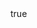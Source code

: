 ---
abstract: Nonsignificant results are often incorrectly taken to reduce our confidence in the theory that predicted a difference. This is, however, a misinterpretation, as a nonsignificant result may be evidence for the null, evidence against the null, or an artefact of data insensitivity (Dienes, 2008, 2015). One way to overcome this issue is to use Bayesian inference techniques to quantify the evidence of H0 . In this webinar, I hope to illustrate how computing prior-informed BF analyses (following the approach advocated by Dienes, 2008) can be useful for literacy laboratory research, where BF applications have been scare. I give examples from learning experiments with artificial lexicons investigating (1) children’s ability to extract statistical patterns from input presented under incidental and explicit conditions and (2) the relationship between statistical/explicit learning and literacy acquisition and discuss implications for other areas of literacy research.
all_day: false
authors: ["Anna Samara"]
date: "2020-06-21T13:00:00+01:00"
date_end: "2029-20-21T15:00:00+01:00"
event: online seminar, Munich University
event_url: 
featured: false
image:
  caption: 
  focal_point: Right
location: online seminar
math: true
projects: []
publishDate: "2020-01-01T00:00:00Z"
slides:
summary: Bayes factor analyses with informed priors. Examples from artificial orthography experiments and implications for literacy research
tags: []
title: 
url_code: ""
url_pdf: "files/webinar_final.pdf"
url_slides: ""
url_video: ""
---